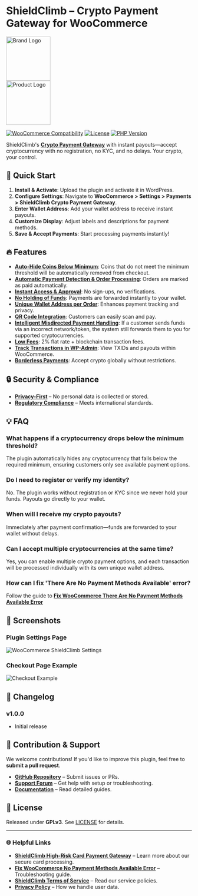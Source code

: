 # ShieldClimb – Crypto Payment Gateway for WooCommerce

<p align="left">
  <img src="https://shieldclimb.com/wp-content/uploads/2025/03/ShieldClimb-logo-with-name-500x200-1.png" alt="Brand Logo" width="120"><br>
  <img src="https://shieldclimb.com/wp-content/uploads/2025/03/crypto-payment-gateway.png" alt="Product Logo" width="120">
</p>

[![WooCommerce Compatibility](https://img.shields.io/badge/WooCommerce-5.8+-blue)](https://woocommerce.com/)
[![License](https://img.shields.io/badge/License-GPLv3-blue)](http://www.gnu.org/licenses/gpl-3.0.html)
[![PHP Version](https://img.shields.io/badge/PHP-7.2+-blue)](https://www.php.net/)

ShieldClimb's **[Crypto Payment Gateway](https://shieldclimb.com/crypto-payment-gateway)** with instant payouts—accept cryptocurrency with no registration, no KYC, and no delays. Your crypto, your control.

## 🚀 Quick Start

1. **Install & Activate**: Upload the plugin and activate it in WordPress.
2. **Configure Settings**: Navigate to **WooCommerce > Settings > Payments > ShieldClimb Crypto Payment Gateway**.
3. **Enter Wallet Address**: Add your wallet address to receive instant payouts.
4. **Customize Display**: Adjust labels and descriptions for payment methods.
5. **Save & Accept Payments**: Start processing payments instantly!

## 🔥 Features

- **[Auto-Hide Coins Below Minimum](https://shieldclimb.com/crypto-payment-gateway)**: Coins that do not meet the minimum threshold will be automatically removed from checkout.
- **[Automatic Payment Detection & Order Processing](https://shieldclimb.com/crypto-payment-gateway)**: Orders are marked as paid automatically.
- **[Instant Access & Approval](https://shieldclimb.com/crypto-payment-gateway)**: No sign-ups, no verifications.
- **[No Holding of Funds](https://shieldclimb.com/crypto-payment-gateway)**: Payments are forwarded instantly to your wallet.
- **[Unique Wallet Address per Order](https://shieldclimb.com/crypto-payment-gateway)**: Enhances payment tracking and privacy.
- **[QR Code Integration](https://shieldclimb.com/crypto-payment-gateway)**: Customers can easily scan and pay.
- **[Intelligent Misdirected Payment Handling](https://shieldclimb.com/crypto-payment-gateway)**: If a customer sends funds via an incorrect network/token, the system still forwards them to you for supported cryptocurrencies.
- **[Low Fees](https://shieldclimb.com/crypto-payment-gateway)**: 2% flat rate + blockchain transaction fees.
- **[Track Transactions in WP-Admin](https://shieldclimb.com/crypto-payment-gateway)**: View TXIDs and payouts within WooCommerce.
- **[Borderless Payments](https://shieldclimb.com/crypto-payment-gateway)**: Accept crypto globally without restrictions.

## 🔒 Security & Compliance

- **[Privacy-First](https://shieldclimb.com/privacy-policy)** – No personal data is collected or stored.
- **[Regulatory Compliance](https://shieldclimb.com/terms-of-service)** – Meets international standards.

## 💡 FAQ

### What happens if a cryptocurrency drops below the minimum threshold?
The plugin automatically hides any cryptocurrency that falls below the required minimum, ensuring customers only see available payment options.

### Do I need to register or verify my identity?
No. The plugin works without registration or KYC since we never hold your funds. Payouts go directly to your wallet.

### When will I receive my crypto payouts? 
Immediately after payment confirmation—funds are forwarded to your wallet without delays.

### Can I accept multiple cryptocurrencies at the same time?
Yes, you can enable multiple crypto payment options, and each transaction will be processed individually with its own unique wallet address.

### How can I fix 'There Are No Payment Methods Available' error?
Follow the guide to **[Fix WooCommerce There Are No Payment Methods Available Error](https://shieldclimb.com/blog/fix-no-payment-methods-available-error/)**

## 📸 Screenshots

### Plugin Settings Page
![WooCommerce ShieldClimb Settings](https://shieldclimb.com/wp-content/uploads/2025/03/Screenshot-1-3.png)

### Checkout Page Example
![Checkout Example](https://shieldclimb.com/wp-content/uploads/2025/03/Screenshot-2-3.png)

## 📜 Changelog

### v1.0.0
- Initial release

## 🤝 Contribution & Support

We welcome contributions! If you'd like to improve this plugin, feel free to **submit a pull request**.

- **[GitHub Repository](https://github.com/shieldclimb/crypto-payment-gateway/)** – Submit issues or PRs.
- **[Support Forum](https://shieldclimb.com/contact-us/)** – Get help with setup or troubleshooting.
- **[Documentation](https://shieldclimb.com/crypto-payment-gateway)** – Read detailed guides.

## 📜 License

Released under **GPLv3**. See [LICENSE](http://www.gnu.org/licenses/gpl-3.0.html) for details.

---
### 🌐 Helpful Links
- **[ShieldClimb High-Risk Card Payment Gateway](https://shieldclimb.com/high-risk-card-payment-gateway/)** – Learn more about our secure card processing.
- **[Fix WooCommerce No Payment Methods Available Error](https://shieldclimb.com/blog/fix-no-payment-methods-available-error/)** – Troubleshooting guide.
- **[ShieldClimb Terms of Service](https://shieldclimb.com/terms-of-service/)** – Read our service policies.
- **[Privacy Policy](https://shieldclimb.com/privacy-policy/)** – How we handle user data.